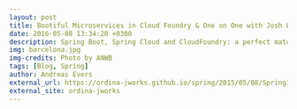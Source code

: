 ```yaml
---
layout: post
title: Bootiful Microservices in Cloud Foundry & One on One with Josh Long
date: 2016-05-08 13:34:20 +0300
description: Spring Boot, Spring Cloud and CloudFoundry: a perfect match. Josh Long explains how to build Spring Boot microservices, deploy them in CloudFoundry and manage them using the Netflix OSS stack through Spring Cloud. Including a One on One talk.
img: barcelona.jpg
img-credits: Photo by ANWB
tags: [Blog, Spring]
author: Andreas Evers
external_url: https://ordina-jworks.github.io/spring/2015/05/08/SpringIO15-Microservices.html
external_site: ordina-jworks
---
```

